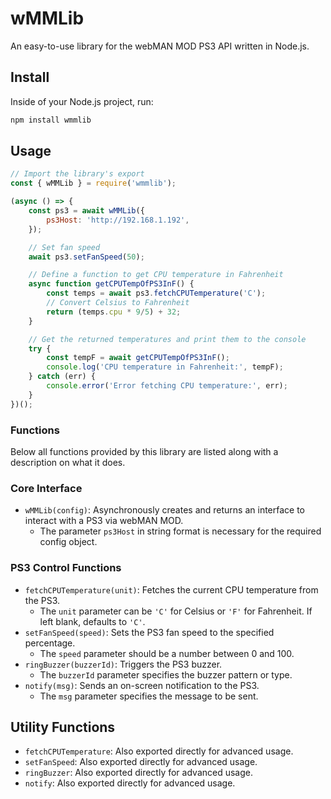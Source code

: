 # wMMLib

An easy-to-use library for the webMAN MOD PS3 API written in Node.js.

## Install

Inside of your Node.js project, run:

```bash
npm install wmmlib
```

## Usage

```js
// Import the library's export
const { wMMLib } = require('wmmlib');

(async () => {
    const ps3 = await wMMLib({
        ps3Host: 'http://192.168.1.192',
    });

    // Set fan speed
    await ps3.setFanSpeed(50);

    // Define a function to get CPU temperature in Fahrenheit
    async function getCPUTempOfPS3InF() {
        const temps = await ps3.fetchCPUTemperature('C');
        // Convert Celsius to Fahrenheit
        return (temps.cpu * 9/5) + 32;
    }

    // Get the returned temperatures and print them to the console
    try {
        const tempF = await getCPUTempOfPS3InF();
        console.log('CPU temperature in Fahrenheit:', tempF);
    } catch (err) {
        console.error('Error fetching CPU temperature:', err);
    }
})();
```

### Functions

Below all functions provided by this library are listed along with a description on what it does.

### Core Interface

- `wMMLib(config)`: Asynchronously creates and returns an interface to interact with a PS3 via webMAN MOD.
  - The parameter `ps3Host` in string format is necessary for the required config object.

### PS3 Control Functions

- `fetchCPUTemperature(unit)`: Fetches the current CPU temperature from the PS3.
  - The `unit` parameter can be `'C'` for Celsius or `'F'` for Fahrenheit. If left blank, defaults to `'C'`.
- `setFanSpeed(speed)`: Sets the PS3 fan speed to the specified percentage.
  - The `speed` parameter should be a number between 0 and 100.
- `ringBuzzer(buzzerId)`: Triggers the PS3 buzzer.
  - The `buzzerId` parameter specifies the buzzer pattern or type.
- `notify(msg)`: Sends an on-screen notification to the PS3.
  - The `msg` parameter specifies the message to be sent.

## Utility Functions

- `fetchCPUTemperature`: Also exported directly for advanced usage.
- `setFanSpeed`: Also exported directly for advanced usage.
- `ringBuzzer`: Also exported directly for advanced usage.
- `notify`: Also exported directly for advanced usage.